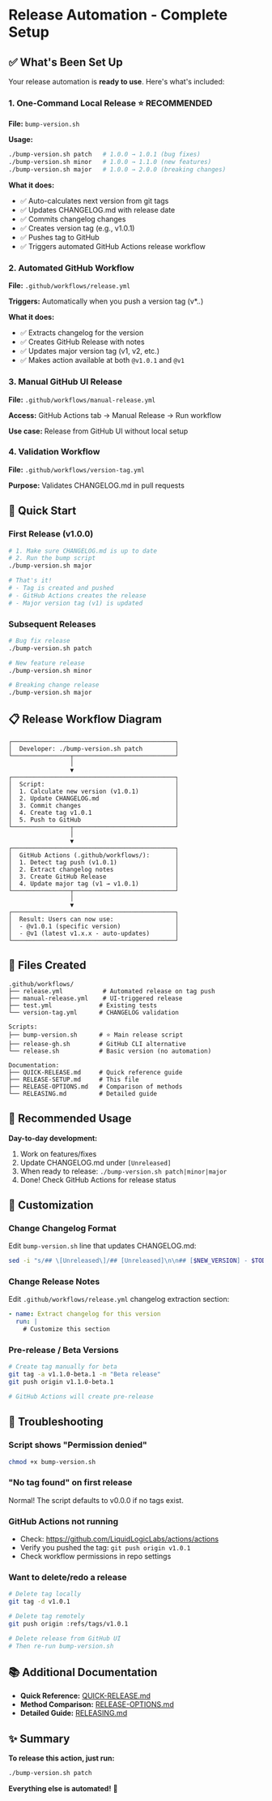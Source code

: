 # Release Automation - Complete Setup

## ✅ What's Been Set Up

Your release automation is **ready to use**. Here's what's included:

### 1. One-Command Local Release ⭐ **RECOMMENDED**

**File:** `bump-version.sh`

**Usage:**
```bash
./bump-version.sh patch   # 1.0.0 → 1.0.1 (bug fixes)
./bump-version.sh minor   # 1.0.0 → 1.1.0 (new features)  
./bump-version.sh major   # 1.0.0 → 2.0.0 (breaking changes)
```

**What it does:**
- ✅ Auto-calculates next version from git tags
- ✅ Updates CHANGELOG.md with release date
- ✅ Commits changelog changes
- ✅ Creates version tag (e.g., v1.0.1)
- ✅ Pushes tag to GitHub
- ✅ Triggers automated GitHub Actions release workflow

### 2. Automated GitHub Workflow

**File:** `.github/workflows/release.yml`

**Triggers:** Automatically when you push a version tag (v*.*.*)

**What it does:**
- ✅ Extracts changelog for the version
- ✅ Creates GitHub Release with notes
- ✅ Updates major version tag (v1, v2, etc.)
- ✅ Makes action available at both `@v1.0.1` and `@v1`

### 3. Manual GitHub UI Release

**File:** `.github/workflows/manual-release.yml`

**Access:** GitHub Actions tab → Manual Release → Run workflow

**Use case:** Release from GitHub UI without local setup

### 4. Validation Workflow

**File:** `.github/workflows/version-tag.yml`

**Purpose:** Validates CHANGELOG.md in pull requests

## 🚀 Quick Start

### First Release (v1.0.0)

```bash
# 1. Make sure CHANGELOG.md is up to date
# 2. Run the bump script
./bump-version.sh major

# That's it! 
# - Tag is created and pushed
# - GitHub Actions creates the release
# - Major version tag (v1) is updated
```

### Subsequent Releases

```bash
# Bug fix release
./bump-version.sh patch

# New feature release  
./bump-version.sh minor

# Breaking change release
./bump-version.sh major
```

## 📋 Release Workflow Diagram

```
┌─────────────────────────────────────────────┐
│  Developer: ./bump-version.sh patch         │
└────────────────┬────────────────────────────┘
                 │
                 ▼
┌─────────────────────────────────────────────┐
│  Script:                                    │
│  1. Calculate new version (v1.0.1)          │
│  2. Update CHANGELOG.md                     │
│  3. Commit changes                          │
│  4. Create tag v1.0.1                       │
│  5. Push to GitHub                          │
└────────────────┬────────────────────────────┘
                 │
                 ▼
┌─────────────────────────────────────────────┐
│  GitHub Actions (.github/workflows/):       │
│  1. Detect tag push (v1.0.1)                │
│  2. Extract changelog notes                 │
│  3. Create GitHub Release                   │
│  4. Update major tag (v1 → v1.0.1)          │
└────────────────┬────────────────────────────┘
                 │
                 ▼
┌─────────────────────────────────────────────┐
│  Result: Users can now use:                 │
│  - @v1.0.1 (specific version)               │
│  - @v1 (latest v1.x.x - auto-updates)       │
└─────────────────────────────────────────────┘
```

## 📝 Files Created

```
.github/workflows/
├── release.yml           # Automated release on tag push
├── manual-release.yml    # UI-triggered release
├── test.yml             # Existing tests
└── version-tag.yml      # CHANGELOG validation

Scripts:
├── bump-version.sh      # ⭐ Main release script
├── release-gh.sh        # GitHub CLI alternative
└── release.sh           # Basic version (no automation)

Documentation:
├── QUICK-RELEASE.md     # Quick reference guide
├── RELEASE-SETUP.md     # This file
├── RELEASE-OPTIONS.md   # Comparison of methods
└── RELEASING.md         # Detailed guide
```

## 🎯 Recommended Usage

**Day-to-day development:**
1. Work on features/fixes
2. Update CHANGELOG.md under `[Unreleased]`
3. When ready to release: `./bump-version.sh patch|minor|major`
4. Done! Check GitHub Actions for release status

## 🔧 Customization

### Change Changelog Format

Edit `bump-version.sh` line that updates CHANGELOG.md:
```bash
sed -i "s/## \[Unreleased\]/## [Unreleased]\n\n## [$NEW_VERSION] - $TODAY/"
```

### Change Release Notes

Edit `.github/workflows/release.yml` changelog extraction section:
```yaml
- name: Extract changelog for this version
  run: |
    # Customize this section
```

### Pre-release / Beta Versions

```bash
# Create tag manually for beta
git tag -a v1.1.0-beta.1 -m "Beta release"
git push origin v1.1.0-beta.1

# GitHub Actions will create pre-release
```

## 🐛 Troubleshooting

### Script shows "Permission denied"
```bash
chmod +x bump-version.sh
```

### "No tag found" on first release
Normal! The script defaults to v0.0.0 if no tags exist.

### GitHub Actions not running
- Check: https://github.com/LiquidLogicLabs/actions/actions
- Verify you pushed the tag: `git push origin v1.0.1`
- Check workflow permissions in repo settings

### Want to delete/redo a release
```bash
# Delete tag locally
git tag -d v1.0.1

# Delete tag remotely  
git push origin :refs/tags/v1.0.1

# Delete release from GitHub UI
# Then re-run bump-version.sh
```

## 📚 Additional Documentation

- **Quick Reference:** [QUICK-RELEASE.md](QUICK-RELEASE.md)
- **Method Comparison:** [RELEASE-OPTIONS.md](RELEASE-OPTIONS.md)  
- **Detailed Guide:** [RELEASING.md](RELEASING.md)

## ✨ Summary

**To release this action, just run:**
```bash
./bump-version.sh patch
```

**Everything else is automated!** 🎉

